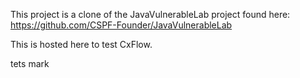 This project is a clone of the JavaVulnerableLab project found here:
https://github.com/CSPF-Founder/JavaVulnerableLab

This is hosted here to test CxFlow.

tets mark

